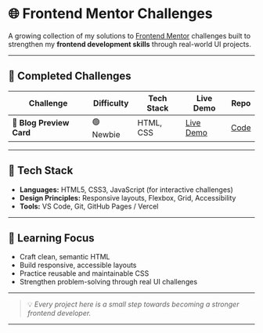 # 🌐 Frontend Mentor Challenges

A growing collection of my solutions to [Frontend Mentor](https://www.frontendmentor.io) challenges built to strengthen my **frontend development skills** through real-world UI projects.

---

## 🧩 Completed Challenges

| Challenge | Difficulty | Tech Stack | Live Demo | Repo |
|------------|-------------|-------------|------------|------|
| 📰 **Blog Preview Card** | 🟢 Newbie | HTML, CSS | [Live Demo](https://aishwaryagitay.github.io/frontend-mentor-challenges/blog-preview-card-main/) | [Code](./blog-preview-card-main/) |

---

## 🧰 Tech Stack

- **Languages:** HTML5, CSS3, JavaScript (for interactive challenges)  
- **Design Principles:** Responsive layouts, Flexbox, Grid, Accessibility  
- **Tools:** VS Code, Git, GitHub Pages / Vercel  

---

## 🚀 Learning Focus

- Craft clean, semantic HTML  
- Build responsive, accessible layouts  
- Practice reusable and maintainable CSS  
- Strengthen problem-solving through real UI challenges  

---


> 💡 _Every project here is a small step towards becoming a stronger frontend developer._

---

